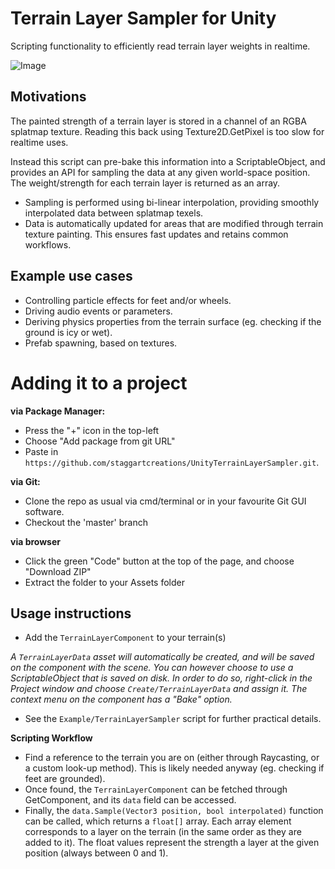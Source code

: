 # Terrain Layer Sampler for Unity
Scripting functionality to efficiently read terrain layer weights in realtime.

![Image](https://i.imgur.com/cD285sQ.gif "Example")

## Motivations

The painted strength of a terrain layer is stored in a channel of an RGBA splatmap texture. Reading this back using Texture2D.GetPixel is too slow for realtime uses.

Instead this script can pre-bake this information into a ScriptableObject, and provides an API for sampling the data at any given world-space position. The weight/strength for each terrain layer is returned as an array.

- Sampling is performed using bi-linear interpolation, providing smoothly interpolated data between splatmap texels.
- Data is automatically updated for areas that are modified through terrain texture painting. This ensures fast updates and retains common workflows.

## Example use cases

- Controlling particle effects for feet and/or wheels.
- Driving audio events or parameters.
- Deriving physics properties from the terrain surface (eg. checking if the ground is icy or wet).
- Prefab spawning, based on textures.

# Adding it to a project

**via Package Manager:**

- Press the "+" icon in the top-left
- Choose "Add package from git URL"
- Paste in `https://github.com/staggartcreations/UnityTerrainLayerSampler.git`.

**via Git:**

- Clone the repo as usual via cmd/terminal or in your favourite Git GUI software.
- Checkout the 'master' branch

**via browser**
- Click the green "Code" button at the top of the page, and choose "Download ZIP"
- Extract the folder to your Assets folder

## Usage instructions
- Add the `TerrainLayerComponent` to your terrain(s)

*A `TerrainLayerData` asset will automatically be created, and will be saved on the component with the scene. You can however choose to use a ScriptableObject that is saved on disk. In order to do so, right-click in the Project window and choose `Create/TerrainLayerData` and assign it. The context menu on the component has a "Bake" option.*

- See the `Example/TerrainLayerSampler` script for further practical details.

**Scripting Workflow**
- Find a reference to the terrain you are on (either through Raycasting, or a custom look-up method). This is likely needed anyway (eg. checking if feet are grounded).
- Once found, the `TerrainLayerComponent` can be fetched through GetComponent, and its `data` field can be accessed. 
- Finally, the `data.Sample(Vector3 position, bool interpolated)` function can be called, which returns a `float[]` array. Each array element corresponds to a layer on the terrain (in the same order as they are added to it). The float values represent the strength a layer at the given position (always between 0 and 1).

